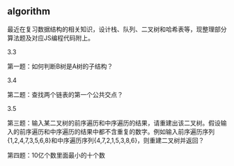 ## algorithm

最近在复习数据结构的相关知识，设计栈、队列、二叉树和哈希表等，现整理部分算法题及对应JS编程代码附上。

3.3

第一题：如何判断B树是A树的子结构？

3.4 

第二题：查找两个链表的第一个公共交点？

3.5

第三题：输入某二叉树的前序遍历和中序遍历的结果，请重建出该二叉树。假设输入的前序遍历和中序遍历的结果中都不含重复的数字。例如输入前序遍历序列{1,2,4,7,3,5,6,8}和中序遍历序列{4,7,2,1,5,3,8,6}，则重建二叉树并返回？

第四题：10亿个数里面最小的十个数 




